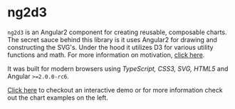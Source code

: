 # ng2d3

`ng2d3` is an Angular2 component for creating reusable, composable charts. The secret sauce behind this library is it uses Angular2 for drawing and constructing the SVG's. Under the hood it utilizes D3 for various utility functions and math. For more information on motivation, [click here](intro/motivation.md).

It was built for modern browsers using _TypeScript, CSS3, SVG, HTML5_ and Angular `>=2.0.0-rc6`.

[Click here](https://swimlane.github.io/ng2d3/) to checkout an interactive demo or for more information check out the chart examples on the left.
